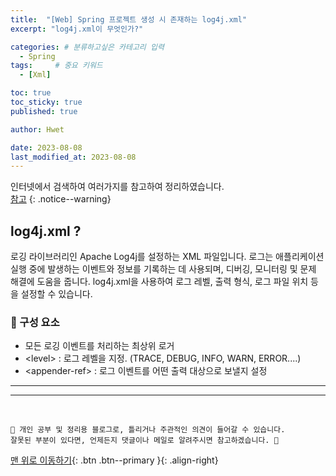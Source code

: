 ```yaml
---
title:  "[Web] Spring 프로젝트 생성 시 존재하는 log4j.xml"  
excerpt: "log4j.xml이 무엇인가?"

categories: # 분류하고싶은 카테고리 입력
  - Spring
tags:     # 중요 키워드
  - [Xml]

toc: true
toc_sticky: true
published: true

author: Hwet

date: 2023-08-08
last_modified_at: 2023-08-08
---
```


인터넷에서 검색하여 여러가지를 참고하여 정리하였습니다.  
[참고]()
{: .notice--warning}


## log4j.xml ?

로깅 라이브러리인 Apache Log4j를 설정하는 XML 파일입니다. 
로그는 애플리케이션 실행 중에 발생하는 이벤트와 정보를 기록하는 데 사용되며, 디버깅, 모니터링 및 문제 해결에 도움을 줍니다. 
log4j.xml을 사용하여 로그 레벨, 출력 형식, 로그 파일 위치 등을 설정할 수 있습니다.

### 📌 구성 요소

> <root>

- 모든 로깅 이벤트를 처리하는 최상위 로거
- &lt;level&gt; : 로그 레벨을 지정. (TRACE, DEBUG, INFO, WARN, ERROR....)
- &lt;appender-ref&gt; : 로그 이벤트를 어떤 출력 대상으로 보낼지 설정







*** 



***
<br>
    
    📢 개인 공부 및 정리용 블로그로, 틀리거나 주관적인 의견이 들어갈 수 있습니다.
    잘못된 부분이 있다면, 언제든지 댓글이나 메일로 알려주시면 참고하겠습니다. 🔔

[맨 위로 이동하기](#){: .btn .btn--primary }{: .align-right}